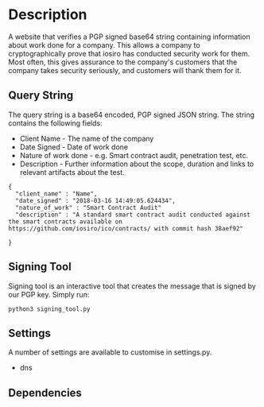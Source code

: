 Description
===========

A website that verifies a PGP signed base64 string
containing information about work done for a company. This allows a company to cryptographically
prove that iosiro has conducted security work for them. Most often, this gives
assurance to the company's customers that the company takes security seriously, and customers
will thank them for it.

Query String
------------

The query string is a base64 encoded, PGP signed JSON string. The string contains the following
fields:

- Client Name - The name of the company
- Date Signed - Date of work done
- Nature of work done - e.g. Smart contract audit, penetration test, etc.
- Description - Further information about the scope, duration and links to relevant artifacts about the test.

```
{
  "client_name" : "Name",
  "date_signed" : "2018-03-16 14:49:05.624434",
  "nature_of_work" : "Smart Contract Audit"
  "description" : "A standard smart contract audit conducted against the smart contracts available on https://github.com/iosiro/ico/contracts/ with commit hash 38aef92"

}
```

Signing Tool
------------

Signing tool is an interactive tool that creates the message that is signed by our PGP key. Simply run:

```
python3 signing_tool.py
```

Settings
------------

A number of settings are available to customise in settings.py.

- dns

Dependencies
------------
